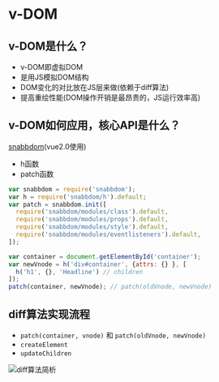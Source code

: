 # v-DOM

## v-DOM是什么？

- v-DOM即虚拟DOM
- 是用JS模拟DOM结构
- DOM变化的对比放在JS层来做(依赖于diff算法)
- 提高重绘性能(DOM操作开销是最昂贵的，JS运行效率高)

## v-DOM如何应用，核心API是什么？

[snabbdom](https://github.com/snabbdom/snabbdom)(vue2.0使用)

- h函数
- patch函数

``` javascript
var snabbdom = require('snabbdom');
var h = require('snabbdom/h').default;
var patch = snabbdom.init([
  require('snabbdom/modules/class').default,
  require('snabbdom/modules/props').default,
  require('snabbdom/modules/style').default,
  require('snabbdom/modules/eventlisteners').default,
]);

var container = document.getElementById('container');
var newVnode = h('div#container', {attrs: {} }, [
  h('h1', {}, 'Headline') // children
]);
patch(container, newVnode); // patch(oldVnode, newVnode)
```

## diff算法实现流程

- `patch(container, vnode)` 和 `patch(oldVnode, newVnode)`
- `createElement`
- `updateChildren`

![diff算法简析](https://img-blog.csdn.net/20180717182348969)